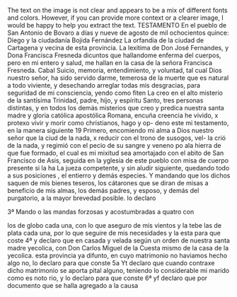 The text on the image is not clear and appears to be a mix of different fonts and colors. However, if you can provide more context or a clearer image, I would be happy to help you extract the text.
TESTAMENTO
En el pueblo de San Antonio de Bovaro a días y nueve de agosto de mil ochocientos quince: Diego y la ciudadanía Bojida Fernández
La orfandía de la ciudad de Cartagena y vecina de esta provincia. La lexitima de Don José Fernandes, y Dona Francisca Fresneda dicuntos que hallandome enferma del cuerpos, pero en mi entero y salud, me hallan en la casa de la señora Francisca Fresneda.
Cabal Suicio, memoria, entendimiento, y voluntad, tal cual Dios nuestro señor, ha sido servido darme, temerosa de la muerte que es natural a todo viviente, y desechando arreglar todas mis desgracias, para seguridad de mi consciencia, yendo como fiten
La creo en el alto misterio de la santísima Trinidad, padre, hijo, y espíritu Santo, tres personas distintas, y en todos los demás misterios que creo y predica nuestra santa madre y gloria católica apostólica Romana, encuña creencia
he vivido, x protexo vivir y morir como christianos, hago y op- deno este mi testamento, en la manera siguiente 19 Primero, encomiendo mi alma a Dios nuestro señor que la ciud de la nada, x reducir con el trono de susogos, vel-
la crió de la nada, y regimió con el pecio de su sangre y veneno po ala hierra de que fue formado, el cual es mi mixitud sea amortajado con el abito de San Francisco de Asis, seguida en la yglesia de este pueblo con misa de cuerpo presente si la ha
La jueza competente, y sin aludir siguiente, quedando todo a sus posiciones , el entierro y demás especies. Y mandando que los dichos saquen de mis bienes teseros, los cátarones que se diran de misas a beneficio de mis almas, los demás
padres, y esposo, y demás del purgatorio, a la mayor brevedad posible. lo declaro

3ª Mando o las mandas forzosas y acostumbradas a quatro con

los de globo cada una, con lo que aseguro de mis vientos y la tebe
las de plata cada una, por lo que seguire de mis necesidades y la esta para que coste
4ª y declaro que en casada y velada según un orden de nuestra santa madre yecolica, con Don Carlos Miguel de la Cuesta mismo de la casa de la yecolica.
esta provincia ya difunto, en cuyo matrimonio no haviamos hecho algo
no, lo declaro para que conste
5a
Yt declaro que cuando contraxe dicho matrimonio se aporta
pital alguno, teniendo lo considerable mi marido como es noto
rio, y lo declaro para que conste
6ª yf declaro que por documento que se halla agregado a la causa